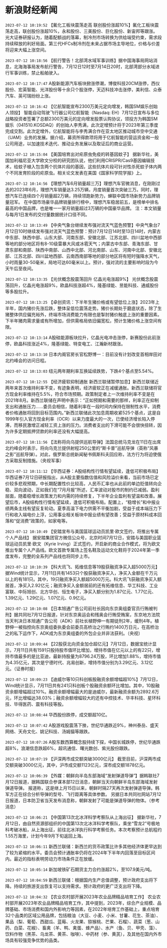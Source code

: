 # 新浪财经新闻
`2023-07-12 10:19:52` 【氟化工板块震荡走高 联创股份涨超10%】氟化工板块震荡走高，联创股份涨超10%，永和股份、三美股份、巨化股份、新宙邦等跟涨。光大证券研报认为，随着配额战的落幕，制冷剂市场转换为供给端受约束，需求段持续释放的利好局面。第三代HFCs制冷剂在未来占据市场主导地位，价格与价差将迎来大幅上涨空间。

`2023-07-12 10:18:56` 【航行警告！北部湾水域军事训练】据中国海事局网站消息，北海海事局发布航行警告，7月12日12时至7月14日20时，北部湾部分水域进行军事训练，禁止船舶驶入。

`2023-07-12 10:17:47` A股新能源汽车板块掀涨停潮，博俊科技20CM涨停，西仪股份、宏英智能、光洋股份等十余只个股涨停，天迈科技冲击涨停，美利信、众泰汽车、英可瑞纷纷上涨。

`2023-07-12 10:16:42` 【亿航智能宣布2300万美元定向增发，韩国SM娱乐创始人领投】 智能自动驾驶飞行器公司亿航智能（Nasdaq: EH）7月12日宣布与多位战略投资者签署了总额2300万美元的定向增发股票认购协议，领投方为韩国SM娱乐（041510.KOSDAQ）的创始人李秀满，此次定增预计将于2023年第三季度完成交割。此次定增外，亿航智能将与李秀满合作在亚太地区推动城市空中交通（UAM）业务的发展。据介绍，募资所得款项将用于亿航智能的营运资金和一般公司用途，以加速技术迭代、推动业务发展以及取证后的商业运营。

`2023-07-12 10:15:04` 【美国培育出对疟原虫免疫的转基因蚊子】 据新华社，美国加利福尼亚大学欧文分校的研究团队说，他们利用CRISPR/Cas9基因编辑技术，给蚊子植入包含两个抗体片段的基因，这些抗体片段可针对性杀死蚊子体内两个不同发育阶段的疟原虫。相关论文发表在美国《国家科学院学报》上。

`2023-07-12 10:14:56` 【理想汽车6月销量超三万】理想汽车官微消息，在刚刚过去的2023年6月，理想汽车销量达3.25万辆，月度销量首次突破三万。同时，理想汽车已连续四个月销量超2万辆，持续领跑新势力，蝉联中国市场新势力品牌销量冠军。 在中国市场豪华品牌销量排行榜中，理想汽车稳居前五，是榜单中排名最高的中国品牌，也是唯一一家月销量超过3万辆的中国豪华品牌。 注：本文销量与每月1日发布的交付量数据统计口径不同。

`2023-07-12 10:13:49` 【中央气象台继续发布强对流天气蓝色预警】中央气象台7月12日10时继续发布强对流天气蓝色预警：预计7月12日14时至13日14时，内蒙古中东部、陕西中部、山东大部、河南东部、安徽北部、江苏北部、四川盆地中西部等地的部分地区将有8-10级雷暴大风或冰雹天气；内蒙古中东部、青海东部、甘肃东部和南部、陕西中南部、山西中北部、河北南部、山东、河南中北部、安徽北部、江苏北部、四川盆地西部、云南西南部等地的部分地区将有短时强降水天气，小时雨量30-50毫米，局地可达60毫米以上。预计，强对流的主要影响时段为今天午后至夜间。

`2023-07-12 10:13:35` 【光伏概念股震荡回升 亿晶光电涨超9%】 光伏概念股震荡回升，亿晶光电涨超9%，欧晶科技涨超4%，隆基绿能、昱能科技、通威股份等多股拉升。

`2023-07-12 10:13:25` 【卓创资讯：下半年生猪价格或有望低位上涨】2023年上半年，国内猪价先涨后跌，整体呈低位震荡走势。猪价长期处于磨底状态，除了生猪整体供应偏充裕外，终端市场消费能力有限也是掣肘猪价触底上涨的重要因素。下半年猪肉需求量或有所增加，但供需格局依旧偏宽松，预计生猪价格上涨空间有限。

`2023-07-12 10:13:14` A股硅能源板块拉升，亿晶光电冲击涨停，新赛股份此前涨停，欧晶科技涨近4%，隆基绿能、特变电工、江瀚新材跟涨。

`2023-07-12 10:13:10` 日本内阁官房长官松野博一：目前没有计划改变首相岸田对北约峰会的访问日程。

`2023-07-12 10:13:03` 纽元两年期利率互换延续跌势，下跌4个基点至5.54%。

`2023-07-12 10:12:55` 【经济疲软抑制通胀 新西兰联储暂停加息】新西兰联储近两年来首次维持利率不变，有迹象表明，经济疲软正在减缓通胀。新西兰联储将官方现金利率维持在5.5%，符合市场预期。政策制定者上一次维持利率不变是在2021年8月。新西兰联储在声明中表示：“正如预期和需要的那样，利率正在抑制支出和通胀压力……委员会相信，随着利率在一段时间内保持在限制性水平，消费者价格通胀将回到目标范围内。”新西兰联储此次加息周期收紧525个基点，这是自1999年引入官方现金利率（OCR）以来力度最大的一次，已使经济增长陷入停滞，而移民激增正减轻工资上涨的压力。消费者支出的下滑可能不会很快扭转，因为许多定期抵押贷款的利率还没有大幅提高。

`2023-07-12 10:11:56` 【法称将向乌提供巡航导弹】法国总统马克龙在11日在出席北约峰会时表示，将向乌克兰提供射程250公里的“斯卡普”巡航导弹（英称“风暴之影”巡航导弹）。对此，俄罗斯总统新闻秘书佩斯科夫回应称，法方行为将迫使俄方采取反制措施。（央视军事）

`2023-07-12 10:11:12` 【华西证券：A股结构性行情有望延续，逢低可积极布局】华西证券7月12日研报指出，从A股主要指数估值和风险溢价来看，当前市场已定价较多悲观预期，中长期配置性价比较高，人民币汇率也从此前的单边贬值转向企稳、双向波动，正如我们在“7月月报”所述，汇率波动对股市的制约已减弱。盈利层面，随着稳增长政策发力和内需的持续修复，下半年企业盈利有望温和改善。展望后市，A股结构性行情有望延续，逢低可积极布局。配置上，“稳增长”和中报业绩两条主线有望反复轮动。夏季高温下电力供需不平衡加剧，受益于成本端压力下行和收入端电价上浮，公用事业相关板块中报业绩有望改善；受益于原材料成本回落和“促消费”政策的，如家电等。

`2023-07-12 10:10:49` 【安踏宣布与美国篮球运动员凯里·欧文签约，将推出专属个人产品线】 据安踏集团官方微信公众号，北京时间7月12日，安踏与美国职业篮球运动员凯里·欧文（Kyrie Irving）正式签约，开启新的商业合作模式，将为欧文推出专属个人产品线。欧文首款专属场上签名鞋及运动文化鞋将于2024年第一季度发布，完整的全系列产品线也将同步上市。

`2023-07-12 10:10:39` 【科大讯飞、拓维信息等19股获融资净买入超5000万元】据Wind统计显示，7月11日共有1453只个股获融资净买入，净买入金额在千万元以上的有181只。其中，19只融资净买入额超5000万元。科大讯飞获融资净买入额居首，净买入2.92亿元；融资净买入金额居前的还有拓维信息、华工科技、工业富联、中际旭创、北方华创、恒生电子，净买入额分别为1.87亿元、1.77亿元、1.39亿元、1.29亿元、1.07亿元、0.9亿元。

`2023-07-12 10:10:08` 【日本旭通广告公司前社长因向东京奥组委官员行贿被判刑】据共同社7月12日报道，针对东京奥运会和残奥会行贿受贿案，东京地方法院当天判决日本旭通广告公司（ADK）前社长植野伸一有期徒刑2年，缓刑4年。植野伸一被指控向东京奥组委执委会前委员高桥治之行贿约1400万日元，在高桥治之的私下运作下，ADK成为东京奥组委的外包企业并非法获利。（央视）

`2023-07-12 10:09:44` 【22股获北向资金加仓超亿元】7月12日，数据宝统计显示，7月11日共有1591只股持股市值环比增加，增持市值在亿元以上的有22只，增持市值最多的是比亚迪，最新持股量为8796.24万股，环比增加1.88%，增持市值为4.35亿元，其次是宁德时代、兆易创新，增持市值分别为3.29亿元、3.12亿元。（证券时报）

`2023-07-12 10:09:23` 【迪威尔等10只科创板股融资余额增幅超10%】7月12日，Wind统计显示，7月11日共有241只科创板个股融资余额环比增加。其中，10股融资余额增幅超过10%。融资余额增幅最大的是迪威尔，最新融资余额为2892.6万元，环比增幅达38.03%；融资余额增幅较大的还有中控技术、华丰科技、星环科技、毕得医药、震有科技等股。

`2023-07-12 10:08:44` 华西股份跌停，成交额超10亿。

`2023-07-12 10:07:42` A股游戏股震荡下挫，世纪华通跌近9%，神州泰岳、盛天网络、天舟文化、姚记科技、汤姆猫等跟跌。

`2023-07-12 10:07:26` A股东数西算概念股持续下探，中国长城跌停，世纪华通跌超8%，浪潮信息跌超6%，超讯通信、曙光数创、紫光股份跟跌。

`2023-07-12 10:07:19` 【沪深两市成交额突破3000亿元】 截至目前，沪深两市成交额突破3000亿元，其中，沪市成交额1123亿元，深市成交额1878亿元。

`2023-07-12 10:06:39` 【外媒：朝鲜向半岛东部海域“发射弹道导弹”】据韩联社7月12日报道，据韩国联合参谋本部12日消息，朝鲜当天向朝鲜半岛东部海域发射弹道导弹。 报道称，这是继上月15日以来，朝鲜时隔27天再次发射弹道导弹。韩军方正在综合分析导弹的型号、飞行距离等具体参数。 另据日本共同社网站7月12日报道，日本防卫省当天发布消息称，朝鲜发射了可能是弹道导弹的物体。（参考消息）

`2023-07-12 10:06:21` 【中国第13次北冰洋科学考察队从上海出征】 据新华社，7月12日，由自然资源部组织的中国第13次北冰洋科学考察队，乘坐“雪龙2”号极地科考破冰船，从上海出征，前往北冰洋执行科学考察任务。本次考察预计总航程约1.55万海里，计划今年9月下旬返回上海。

`2023-07-12 10:06:11` 新西兰联储：新西兰的货币政策比许多其他经济体更早达到了较为紧缩的水平。委员会预计通胀率仍将在2024年下半年内回落至目标区间内。最近的指标表明劳动力市场条件正在放缓。

`2023-07-12 10:05:14` 新加坡铁矿石期货主力合约涨超2%，至107.9美元/吨。

`2023-07-12 10:04:59` 新西兰联储：根据国内生产总值调整，预计政府支出将下降。持续的旅游支出恢复可以支持需求。预计政府的更广泛支出将下降。

`2023-07-12 10:04:32` 【农业农村部开展2023年农业品牌精品培育工作】 农业农村部开展2023年农业品牌精品培育工作，其中提到，2023年，综合产业规模、品牌基础、市场消费和国内外影响力等因素，在2022年培育工作基础上，重点培育32个品类的区域公用品牌，包括粮油（大豆、小麦、小米、甘薯、花生、茶油）、果品（梨、葡萄、西甜瓜、蓝莓、火龙果、猕猴桃、芒果、石榴）、蔬菜（葱、山药、白菜、花椒）、畜禽（羊、鸭、禽蛋、蜂产品）、水产（鱼、贝、甲壳、藻）、饮料作物（黑茶、乌龙茶、黄茶、咖啡）、中药材（参、黄芪），及其他在国内外市场具有较强竞争优势的品类。

